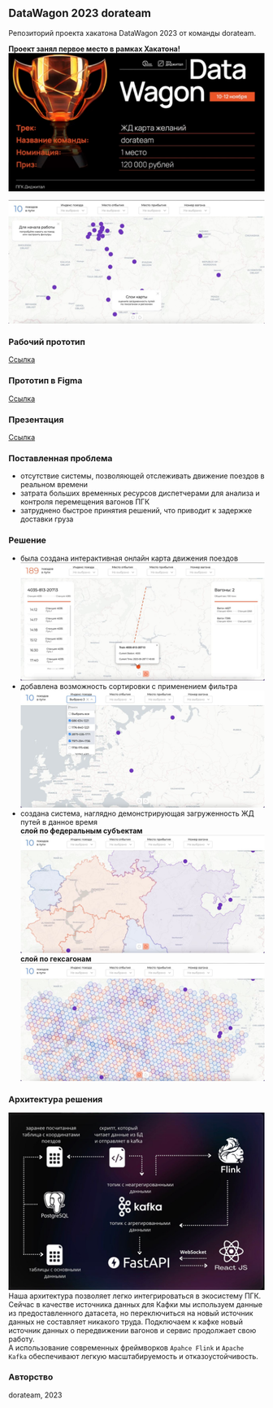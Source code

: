 ## DataWagon 2023 dorateam
Репозиторий проекта хакатона DataWagon 2023 от команды dorateam.
  
**Проект занял первое место в рамках Хакатона!**
![image](imgs/win.png)

![image](imgs/main.jpeg)
### Рабочий прототип
[Ссылка](http://94.103.89.174/)

### Прототип в Figma
[Ссылка](https://www.figma.com/file/W7iJ6fQJmthadtb4mv7C28/%D0%9F%D0%BE%D0%B5%D0%B7%D0%B4%D0%B0-%D0%B1%D0%B5%D0%B3%D0%B0%D1%8E%D1%82?type=design&node-id=0%3A1&mode=design&t=YBq1usjA6dBTTP26-1)

### Презентация
[Ссылка](https://drive.google.com/file/d/1bUn1vTaTakDqbFc_cJjE-dY3JrjfYaTY/view?usp=sharing)

### Поставленная проблема
- отсутствие системы, позволяющей отслеживать движение поездов в реальном времени
- затрата больших временных ресурсов диспетчерами для анализа и контроля перемещения вагонов ПГК
- затруднено быстрое принятия решений, что приводит к задержке доставки груза

### Решение
- была создана интерактивная онлайн карта движения поездов
![image](imgs/train.jpeg)
- добавлена возможность сортировки с применением фильтра
![image](imgs/filter.jpeg)
- создана система, наглядно демонстрирующая загруженность ЖД путей в данное время  
**слой по федеральным субъектам** 
![image](imgs/federals.jpeg)
**слой по гексагонам**  
![image](imgs/hexbin.jpeg)

### Архитектура решения
![image](imgs/architectire.jpeg)
Наша архитектура позволяет легко интегрироваться в экосистему ПГК.
Сейчас в качестве источника данных для Кафки мы используем данные из предоставленного датасета, но переключиться на новый источник данных не составляет никакого труда. 
Подключаем к кафке новый источник данных о передвижении вагонов и сервис продолжает свою работу.  
А использование современных фреймворков `Apahce Flink` и `Apache Kafka` обеспечивают легкую масштабируемость и отказоустойчивость.

### Авторство
dorateam, 2023